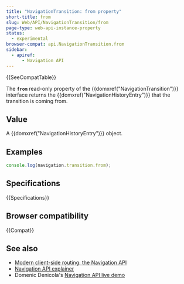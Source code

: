 ```yaml
---
title: "NavigationTransition: from property"
short-title: from
slug: Web/API/NavigationTransition/from
page-type: web-api-instance-property
status:
  - experimental
browser-compat: api.NavigationTransition.from
sidebar:
  - apiref:
      - Navigation API
---
```


{{SeeCompatTable}}

The **`from`** read-only property of the
{{domxref("NavigationTransition")}} interface returns the {{domxref("NavigationHistoryEntry")}} that the transition is coming from.

## Value

A {{domxref("NavigationHistoryEntry")}} object.

## Examples

```js
console.log(navigation.transition.from);
```

## Specifications

{{Specifications}}

## Browser compatibility

{{Compat}}

## See also

- [Modern client-side routing: the Navigation API](https://developer.chrome.com/docs/web-platform/navigation-api/)
- [Navigation API explainer](https://github.com/WICG/navigation-api/blob/main/README.md)
- Domenic Denicola's [Navigation API live demo](https://gigantic-honored-octagon.glitch.me/)

